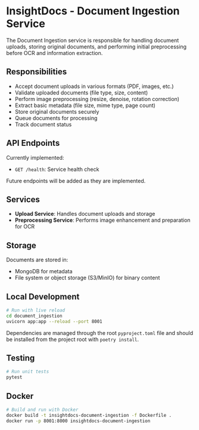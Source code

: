 # InsightDocs - Document Ingestion Service

The Document Ingestion service is responsible for handling document uploads, storing original documents, and performing initial preprocessing before OCR and information extraction.

## Responsibilities

- Accept document uploads in various formats (PDF, images, etc.)
- Validate uploaded documents (file type, size, content)
- Perform image preprocessing (resize, denoise, rotation correction)
- Extract basic metadata (file size, mime type, page count)
- Store original documents securely
- Queue documents for processing
- Track document status

## API Endpoints

Currently implemented:
- `GET /health`: Service health check

Future endpoints will be added as they are implemented.

## Services

- **Upload Service**: Handles document uploads and storage
- **Preprocessing Service**: Performs image enhancement and preparation for OCR

## Storage

Documents are stored in:
- MongoDB for metadata
- File system or object storage (S3/MinIO) for binary content

## Local Development

```bash
# Run with live reload
cd document_ingestion
uvicorn app:app --reload --port 8001
```

Dependencies are managed through the root `pyproject.toml` file and should be installed from the project root with `poetry install`.

## Testing

```bash
# Run unit tests
pytest
```

## Docker

```bash
# Build and run with Docker
docker build -t insightdocs-document-ingestion -f Dockerfile .
docker run -p 8001:8000 insightdocs-document-ingestion
```
